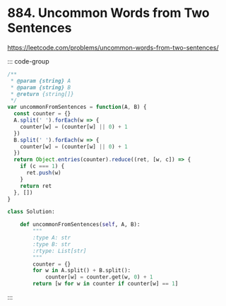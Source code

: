 # 884. Uncommon Words from Two Sentences

https://leetcode.com/problems/uncommon-words-from-two-sentences/

::: code-group

```js [JavaScript]
/**
 * @param {string} A
 * @param {string} B
 * @return {string[]}
 */
var uncommonFromSentences = function(A, B) {
  const counter = {}
  A.split(' ').forEach(w => {
    counter[w] = (counter[w] || 0) + 1
  })
  B.split(' ').forEach(w => {
    counter[w] = (counter[w] || 0) + 1
  })
  return Object.entries(counter).reduce((ret, [w, c]) => {
    if (c === 1) {
      ret.push(w)
    }
    return ret
  }, [])
}
```

```py [Python]
class Solution:

    def uncommonFromSentences(self, A, B):
        """
        :type A: str
        :type B: str
        :rtype: List[str]
        """
        counter = {}
        for w in A.split() + B.split():
            counter[w] = counter.get(w, 0) + 1
        return [w for w in counter if counter[w] == 1]
```

:::
